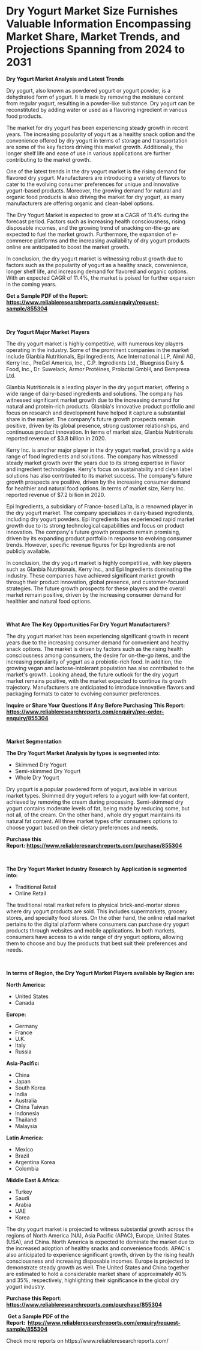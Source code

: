 <p><h1>Dry Yogurt Market Size Furnishes Valuable Information Encompassing Market Share, Market Trends, and Projections Spanning from 2024 to 2031</h1></p><p><strong>Dry Yogurt Market Analysis and Latest Trends</strong></p>
<p><p>Dry yogurt, also known as powdered yogurt or yogurt powder, is a dehydrated form of yogurt. It is made by removing the moisture content from regular yogurt, resulting in a powder-like substance. Dry yogurt can be reconstituted by adding water or used as a flavoring ingredient in various food products.</p><p>The market for dry yogurt has been experiencing steady growth in recent years. The increasing popularity of yogurt as a healthy snack option and the convenience offered by dry yogurt in terms of storage and transportation are some of the key factors driving this market growth. Additionally, the longer shelf life and ease of use in various applications are further contributing to the market growth.</p><p>One of the latest trends in the dry yogurt market is the rising demand for flavored dry yogurt. Manufacturers are introducing a variety of flavors to cater to the evolving consumer preferences for unique and innovative yogurt-based products. Moreover, the growing demand for natural and organic food products is also driving the market for dry yogurt, as many manufacturers are offering organic and clean-label options.</p><p>The Dry Yogurt Market is expected to grow at a CAGR of 11.4% during the forecast period. Factors such as increasing health consciousness, rising disposable incomes, and the growing trend of snacking on-the-go are expected to fuel the market growth. Furthermore, the expansion of e-commerce platforms and the increasing availability of dry yogurt products online are anticipated to boost the market growth.</p><p>In conclusion, the dry yogurt market is witnessing robust growth due to factors such as the popularity of yogurt as a healthy snack, convenience, longer shelf life, and increasing demand for flavored and organic options. With an expected CAGR of 11.4%, the market is poised for further expansion in the coming years.</p></p>
<p><strong>Get a Sample PDF of the Report:&nbsp; <a href="https://www.reliableresearchreports.com/enquiry/request-sample/855304">https://www.reliableresearchreports.com/enquiry/request-sample/855304</a></strong></p>
<p>&nbsp;</p>
<p><strong>Dry Yogurt Major Market Players</strong></p>
<p><p>The dry yogurt market is highly competitive, with numerous key players operating in the industry. Some of the prominent companies in the market include Glanbia Nutritionals, Epi Ingredients, Ace International LLP, Almil AG, Kerry Inc., PreGel America, Inc., C.P. Ingredients Ltd., Bluegrass Dairy & Food, Inc., Dr. Suwelack, Armor Protéines, Prolactal GmbH, and Bempresa Ltd.</p><p>Glanbia Nutritionals is a leading player in the dry yogurt market, offering a wide range of dairy-based ingredients and solutions. The company has witnessed significant market growth due to the increasing demand for natural and protein-rich products. Glanbia's innovative product portfolio and focus on research and development have helped it capture a substantial share in the market. The company's future growth prospects remain positive, driven by its global presence, strong customer relationships, and continuous product innovation. In terms of market size, Glanbia Nutritionals reported revenue of $3.8 billion in 2020.</p><p>Kerry Inc. is another major player in the dry yogurt market, providing a wide range of food ingredients and solutions. The company has witnessed steady market growth over the years due to its strong expertise in flavor and ingredient technologies. Kerry's focus on sustainability and clean label solutions has also contributed to its market success. The company's future growth prospects are positive, driven by the increasing consumer demand for healthier and natural food options. In terms of market size, Kerry Inc. reported revenue of $7.2 billion in 2020.</p><p>Epi Ingredients, a subsidiary of France-based Laïta, is a renowned player in the dry yogurt market. The company specializes in dairy-based ingredients, including dry yogurt powders. Epi Ingredients has experienced rapid market growth due to its strong technological capabilities and focus on product innovation. The company's future growth prospects remain promising, driven by its expanding product portfolio in response to evolving consumer trends. However, specific revenue figures for Epi Ingredients are not publicly available.</p><p>In conclusion, the dry yogurt market is highly competitive, with key players such as Glanbia Nutritionals, Kerry Inc., and Epi Ingredients dominating the industry. These companies have achieved significant market growth through their product innovation, global presence, and customer-focused strategies. The future growth prospects for these players and the overall market remain positive, driven by the increasing consumer demand for healthier and natural food options.</p></p>
<p>&nbsp;</p>
<p><strong>What Are The Key Opportunities For Dry Yogurt Manufacturers?</strong></p>
<p><p>The dry yogurt market has been experiencing significant growth in recent years due to the increasing consumer demand for convenient and healthy snack options. The market is driven by factors such as the rising health consciousness among consumers, the desire for on-the-go items, and the increasing popularity of yogurt as a probiotic-rich food. In addition, the growing vegan and lactose-intolerant population has also contributed to the market's growth. Looking ahead, the future outlook for the dry yogurt market remains positive, with the market expected to continue its growth trajectory. Manufacturers are anticipated to introduce innovative flavors and packaging formats to cater to evolving consumer preferences.</p></p>
<p><strong>Inquire or Share Your Questions If Any Before Purchasing This Report: <a href="https://www.reliableresearchreports.com/enquiry/pre-order-enquiry/855304">https://www.reliableresearchreports.com/enquiry/pre-order-enquiry/855304</a></strong></p>
<p>&nbsp;</p>
<p><strong>Market Segmentation</strong></p>
<p><strong>The Dry Yogurt Market Analysis by types is segmented into:</strong></p>
<p><ul><li>Skimmed Dry Yogurt</li><li>Semi-skimmed Dry Yogurt</li><li>Whole Dry Yogurt</li></ul></p>
<p><p>Dry yogurt is a popular powdered form of yogurt, available in various market types. Skimmed dry yogurt refers to a yogurt with low-fat content, achieved by removing the cream during processing. Semi-skimmed dry yogurt contains moderate levels of fat, being made by reducing some, but not all, of the cream. On the other hand, whole dry yogurt maintains its natural fat content. All three market types offer consumers options to choose yogurt based on their dietary preferences and needs.</p></p>
<p><strong>Purchase this Report:&nbsp;<a href="https://www.reliableresearchreports.com/purchase/855304">https://www.reliableresearchreports.com/purchase/855304</a></strong></p>
<p>&nbsp;</p>
<p><strong>The Dry Yogurt Market Industry Research by Application is segmented into:</strong></p>
<p><ul><li>Traditional Retail</li><li>Online Retail</li></ul></p>
<p><p>The traditional retail market refers to physical brick-and-mortar stores where dry yogurt products are sold. This includes supermarkets, grocery stores, and specialty food stores. On the other hand, the online retail market pertains to the digital platform where consumers can purchase dry yogurt products through websites and mobile applications. In both markets, consumers have access to a wide range of dry yogurt options, allowing them to choose and buy the products that best suit their preferences and needs.</p></p>
<p>&nbsp;</p>
<p><strong>In terms of Region, the Dry Yogurt Market Players available by Region are:</strong></p>
<p>
    <p> <strong> North America: </strong>
        <ul>
            <li>United States</li>
            <li>Canada</li>
        </ul>
        </p> 
    <p> <strong> Europe: </strong>
        <ul>
            <li>Germany</li>
            <li>France</li>
            <li>U.K.</li>
            <li>Italy</li>
            <li>Russia</li>
        </ul>
        </p> 
    <p> <strong> Asia-Pacific: </strong>
        <ul>
            <li>China</li>
            <li>Japan</li>
            <li>South Korea</li>
            <li>India</li>
            <li>Australia</li>
            <li>China Taiwan</li>
            <li>Indonesia</li>
            <li>Thailand</li>
            <li>Malaysia</li>
        </ul>
        </p> 
    <p> <strong> Latin America: </strong>
        <ul>
            <li>Mexico</li>
            <li>Brazil</li>
            <li>Argentina Korea</li>
            <li>Colombia</li>
        </ul>
        </p> 
    <p> <strong> Middle East & Africa: </strong>
        <ul>
            <li>Turkey</li>
            <li>Saudi</li>
            <li>Arabia</li>
            <li>UAE</li>
            <li>Korea</li>
        </ul>
    </p>
    </p>
<p><p>The dry yogurt market is projected to witness substantial growth across the regions of North America (NA), Asia Pacific (APAC), Europe, United States (USA), and China. North America is expected to dominate the market due to the increased adoption of healthy snacks and convenience foods. APAC is also anticipated to experience significant growth, driven by the rising health consciousness and increasing disposable incomes. Europe is projected to demonstrate steady growth as well. The United States and China together are estimated to hold a considerable market share of approximately 40% and 35%, respectively, highlighting their significance in the global dry yogurt industry.</p></p>
<p><strong>Purchase this Report: <a href="https://www.reliableresearchreports.com/purchase/855304">https://www.reliableresearchreports.com/purchase/855304</a></strong></p>
<p>&nbsp;<strong>Get a Sample PDF of the Report:&nbsp;&nbsp;<a href="https://www.reliableresearchreports.com/enquiry/request-sample/855304">https://www.reliableresearchreports.com/enquiry/request-sample/855304</a></strong></p>
<p><strong></strong></p>
<p>Check more reports on https://www.reliableresearchreports.com/</p>
